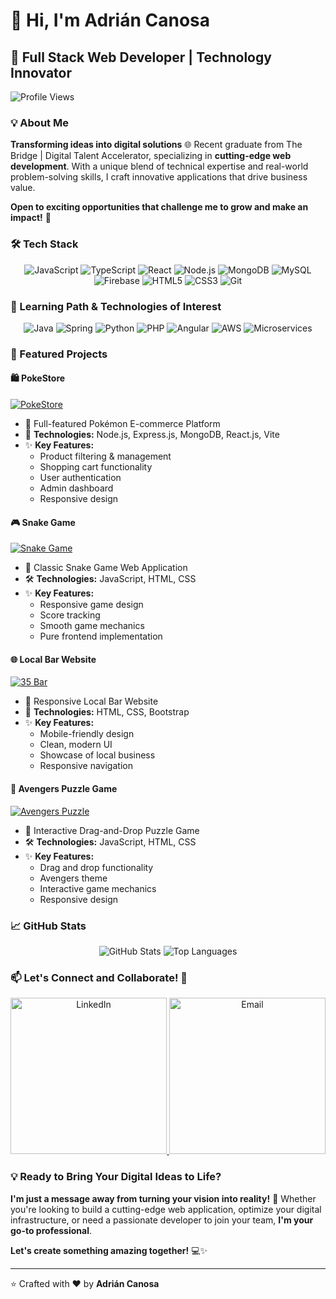 # 👋 Hi, I'm **Adrián Canosa**

## 🚀 Full Stack Web Developer | Technology Innovator

![Profile Views](https://komarev.com/ghpvc/?username=canosa92&color=blueviolet)

### 💡 About Me

**Transforming ideas into digital solutions** 🌐 Recent graduate from The Bridge | Digital Talent Accelerator, specializing in **cutting-edge web development**. With a unique blend of technical expertise and real-world problem-solving skills, I craft innovative applications that drive business value.

**Open to exciting opportunities that challenge me to grow and make an impact!** 🚀

### 🛠️ Tech Stack

<div align="center">
  <img src="https://img.shields.io/badge/-JavaScript-F7DF1E?style=for-the-badge&logo=javascript&logoColor=black" alt="JavaScript"/>
  <img src="https://img.shields.io/badge/-TypeScript-3178C6?style=for-the-badge&logo=typescript&logoColor=white" alt="TypeScript"/>
  <img src="https://img.shields.io/badge/-React-61DAFB?style=for-the-badge&logo=react&logoColor=white" alt="React"/>
  <img src="https://img.shields.io/badge/-Node.js-339933?style=for-the-badge&logo=nodedotjs&logoColor=white" alt="Node.js"/>
  <img src="https://img.shields.io/badge/-MongoDB-47A248?style=for-the-badge&logo=mongodb&logoColor=white" alt="MongoDB"/>
  <img src="https://img.shields.io/badge/-MySQL-4479A1?style=for-the-badge&logo=mysql&logoColor=white" alt="MySQL"/>
  <img src="https://img.shields.io/badge/-Firebase-FFCA28?style=for-the-badge&logo=firebase&logoColor=black" alt="Firebase"/>
  <img src="https://img.shields.io/badge/-HTML5-E34F26?style=for-the-badge&logo=html5&logoColor=white" alt="HTML5"/>
  <img src="https://img.shields.io/badge/-CSS3-1572B6?style=for-the-badge&logo=css3&logoColor=white" alt="CSS3"/>
  <img src="https://img.shields.io/badge/-Git-F05032?style=for-the-badge&logo=git&logoColor=white" alt="Git"/>
</div>

### 🌱 Learning Path & Technologies of Interest

<div align="center">
  <img src="https://img.shields.io/badge/-Java-007396?style=for-the-badge&logo=java&logoColor=white" alt="Java"/>
  <img src="https://img.shields.io/badge/-Spring-6DB33F?style=for-the-badge&logo=spring&logoColor=white" alt="Spring"/>
  <img src="https://img.shields.io/badge/-Python-3776AB?style=for-the-badge&logo=python&logoColor=white" alt="Python"/>
  <img src="https://img.shields.io/badge/-PHP-777BB4?style=for-the-badge&logo=php&logoColor=white" alt="PHP"/>
  <img src="https://img.shields.io/badge/-Angular-DD0031?style=for-the-badge&logo=angular&logoColor=white" alt="Angular"/>
  <img src="https://img.shields.io/badge/-AWS-232F3E?style=for-the-badge&logo=amazon-aws&logoColor=white" alt="AWS"/>
  <img src="https://img.shields.io/badge/-Microservices-6DB33F?style=for-the-badge&logo=spring&logoColor=white" alt="Microservices"/>
</div>

### 🌟 Featured Projects

#### 🛍️ PokeStore  
[![PokeStore](https://github-readme-stats.vercel.app/api/pin/?username=canosa92&repo=PokeStore-project&theme=radical&show_owner=true)](https://github.com/canosa92/PokeStore-project)  

- 🚀 Full-featured Pokémon E-commerce Platform  
- 🔧 **Technologies:** Node.js, Express.js, MongoDB, React.js, Vite  
- ✨ **Key Features:**  
  - Product filtering & management  
  - Shopping cart functionality  
  - User authentication  
  - Admin dashboard  
  - Responsive design  

#### 🎮 Snake Game  
[![Snake Game](https://github-readme-stats.vercel.app/api/pin/?username=canosa92&repo=snake-game&theme=radical&show_owner=true)](https://github.com/canosa92/snake-game)  

- 🐍 Classic Snake Game Web Application  
- 🛠️ **Technologies:** JavaScript, HTML, CSS  
- ✨ **Key Features:**  
  - Responsive game design  
  - Score tracking  
  - Smooth game mechanics  
  - Pure frontend implementation  

#### 🌐 Local Bar Website  
[![35 Bar](https://github-readme-stats.vercel.app/api/pin/?username=canosa92&repo=35Bar&theme=radical&show_owner=true)](https://github.com/canosa92/35Bar)  

- 🍺 Responsive Local Bar Website  
- 🔧 **Technologies:** HTML, CSS, Bootstrap  
- ✨ **Key Features:**  
  - Mobile-friendly design  
  - Clean, modern UI  
  - Showcase of local business  
  - Responsive navigation  

#### 🎲 Avengers Puzzle Game  
[![Avengers Puzzle](https://codepen.io/canosa92/details/MWGKEQy)](https://codepen.io/canosa92/full/MWGKEQy)  

- 🦸 Interactive Drag-and-Drop Puzzle Game  
- 🛠️ **Technologies:** JavaScript, HTML, CSS  
- ✨ **Key Features:**  
  - Drag and drop functionality  
  - Avengers theme  
  - Interactive game mechanics  
  - Responsive design  


### 📈 GitHub Stats

<div align="center">
  <img src="https://github-readme-stats.vercel.app/api?username=canosa92&show_icons=true&theme=radical" alt="GitHub Stats"/>
  <img src="https://github-readme-stats.vercel.app/api/top-langs/?username=canosa92&layout=compact&theme=radical" alt="Top Languages"/>
</div>

### 📫 **Let's Connect and Collaborate!** 🤝

<div align="center">
  <a href="https://www.linkedin.com/in/adrian-canosa">
    <img src="https://img.shields.io/badge/LinkedIn-0077B5?style=for-the-badge&logo=linkedin&logoColor=white" alt="LinkedIn" width="250"/>
  </a>
  
  <a href="mailto:adrian.canosa1992@gmail.com">
    <img src="https://img.shields.io/badge/Email-D14836?style=for-the-badge&logo=gmail&logoColor=white" alt="Email" width="250"/>
  </a>
</div>

### 💡 **Ready to Bring Your Digital Ideas to Life?**

**I'm just a message away from turning your vision into reality!** 🚀 Whether you're looking to build a cutting-edge web application, optimize your digital infrastructure, or need a passionate developer to join your team, **I'm your go-to professional**. 

**Let's create something amazing together!** 💻✨

---

⭐️ Crafted with ❤️ by **Adrián Canosa**
